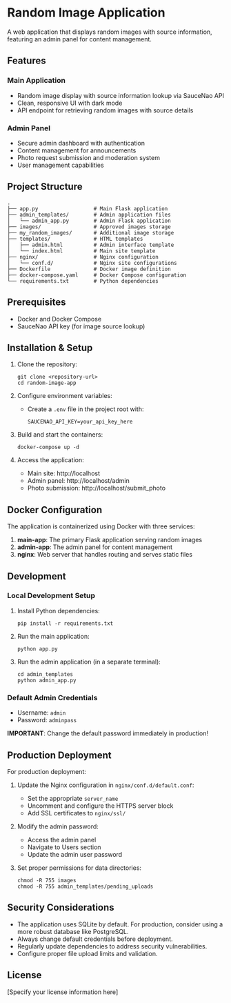 # Random Image Application

A web application that displays random images with source information, featuring an admin panel for content management.

## Features

### Main Application
- Random image display with source information lookup via SauceNao API
- Clean, responsive UI with dark mode
- API endpoint for retrieving random images with source details

### Admin Panel
- Secure admin dashboard with authentication
- Content management for announcements
- Photo request submission and moderation system
- User management capabilities

## Project Structure

```
.
├── app.py                  # Main Flask application
├── admin_templates/        # Admin application files
│   └── admin_app.py        # Admin Flask application
├── images/                 # Approved images storage
├── my_random_images/       # Additional image storage
├── templates/              # HTML templates
│   ├── admin.html          # Admin interface template
│   └── index.html          # Main site template
├── nginx/                  # Nginx configuration
│   └── conf.d/             # Nginx site configurations
├── Dockerfile              # Docker image definition
├── docker-compose.yaml     # Docker Compose configuration
└── requirements.txt        # Python dependencies
```

## Prerequisites

- Docker and Docker Compose
- SauceNao API key (for image source lookup)

## Installation & Setup

1. Clone the repository:
   ```
   git clone <repository-url>
   cd random-image-app
   ```

2. Configure environment variables:
   - Create a `.env` file in the project root with:
     ```
     SAUCENAO_API_KEY=your_api_key_here
     ```

3. Build and start the containers:
   ```
   docker-compose up -d
   ```

4. Access the application:
   - Main site: http://localhost
   - Admin panel: http://localhost/admin
   - Photo submission: http://localhost/submit_photo

## Docker Configuration

The application is containerized using Docker with three services:

1. **main-app**: The primary Flask application serving random images
2. **admin-app**: The admin panel for content management
3. **nginx**: Web server that handles routing and serves static files

## Development

### Local Development Setup

1. Install Python dependencies:
   ```
   pip install -r requirements.txt
   ```

2. Run the main application:
   ```
   python app.py
   ```

3. Run the admin application (in a separate terminal):
   ```
   cd admin_templates
   python admin_app.py
   ```

### Default Admin Credentials

- Username: `admin`
- Password: `adminpass`

**IMPORTANT**: Change the default password immediately in production!

## Production Deployment

For production deployment:

1. Update the Nginx configuration in `nginx/conf.d/default.conf`:
   - Set the appropriate `server_name`
   - Uncomment and configure the HTTPS server block
   - Add SSL certificates to `nginx/ssl/`

2. Modify the admin password:
   - Access the admin panel
   - Navigate to Users section
   - Update the admin user password

3. Set proper permissions for data directories:
   ```
   chmod -R 755 images
   chmod -R 755 admin_templates/pending_uploads
   ```

## Security Considerations

- The application uses SQLite by default. For production, consider using a more robust database like PostgreSQL.
- Always change default credentials before deployment.
- Regularly update dependencies to address security vulnerabilities.
- Configure proper file upload limits and validation.

## License

[Specify your license information here]
